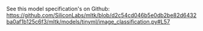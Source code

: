 See this model specification's on Github: https://github.com/SiliconLabs/mltk/blob/d2c54cd046b5e0db2be82d6432ba0af1b125c6f3/mltk/models/tinyml/image_classification.py#L57
